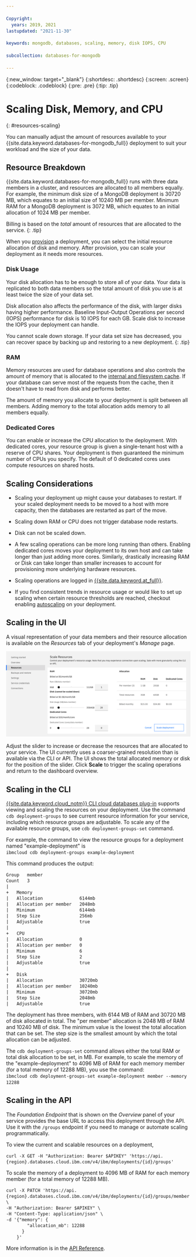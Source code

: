 ```yaml
---

Copyright:
  years: 2019, 2021
lastupdated: "2021-11-30"

keywords: mongodb, databases, scaling, memory, disk IOPS, CPU

subcollection: databases-for-mongodb

---
```


{:new_window: target="_blank"}
{:shortdesc: .shortdesc}
{:screen: .screen}
{:codeblock: .codeblock}
{:pre: .pre}
{:tip: .tip}

# Scaling Disk, Memory, and CPU
{: #resources-scaling}

You can manually adjust the amount of resources available to your {{site.data.keyword.databases-for-mongodb_full}} deployment to suit your workload and the size of your data.

## Resource Breakdown

{{site.data.keyword.databases-for-mongodb_full}} runs with three data members in a cluster, and resources are allocated to all members equally. For example, the minimum disk size of a MongoDB deployment is 30720 MB, which equates to an initial size of 10240 MB per member. Minimum RAM for a MongoDB deployment is 3072 MB, which equates to an initial allocation of 1024 MB per member.

Billing is based on the _total_ amount of resources that are allocated to the service.
{: .tip}

When you [provision](/docs/databases-for-mongodb?topic=cloud-databases-provisioning#provisioning) a deployment, you can select the initial resource allocation of disk and memory. After provision, you can scale your deployment as it needs more resources.

### Disk Usage

Your disk allocation has to be enough to store all of your data. Your data is replicated to both data members so the total amount of disk you use is at least twice the size of your data set. 

Disk allocation also affects the performance of the disk, with larger disks having higher performance. Baseline Input-Output Operations per second (IOPS) performance for disk is 10 IOPS for each GB. Scale disk to increase the IOPS your deployment can handle.
 
You cannot scale down storage. If your data set size has decreased, you can recover space by backing up and restoring to a new deployment.
{: .tip} 

### RAM

Memory resources are used for database operations and also controls the amount of memory that is allocated to the [internal and filesystem cache](/docs/databases-for-mongodb?topic=databases-for-mongodb-high-availability). If your database can serve most of the requests from the cache, then it doesn't have to read from disk and performs better. 

The amount of memory you allocate to your deployment is split between all members. Adding memory to the total allocation adds memory to all members equally.

### Dedicated Cores

You can enable or increase the CPU allocation to the deployment. With dedicated cores, your resource group is given a single-tenant host with a reserve of CPU shares. Your deployment is then guaranteed the minimum number of CPUs you specify. The default of 0 dedicated cores uses compute resources on shared hosts.

## Scaling Considerations

- Scaling your deployment up might cause your databases to restart. If your scaled deployment needs to be moved to a host with more capacity, then the databases are restarted as part of the move.

- Scaling down RAM or CPU does not trigger database node restarts.

- Disk can not be scaled down.

- A few scaling operations can be more long running than others. Enabling dedicated cores moves your deployment to its own host and can take longer than just adding more cores. Similarly, drastically increasing RAM or Disk can take longer than smaller increases to account for provisioning more underlying hardware resources.

- Scaling operations are logged in [{{site.data.keyword.at_full}}](/docs/databases-for-mongodb?topic=cloud-databases-activity-tracker).

- If you find consistent trends in resource usage or would like to set up scaling when certain resource thresholds are reached, checkout enabling [autoscaling](/docs/databases-for-mongodb?topic=databases-for-mongodb-autoscaling) on your deployment.

## Scaling in the UI

A visual representation of your data members and their resource allocation is available on the _Resources_ tab of your deployment's _Manage_ page. 

![The Scale Resources Panel in _Resources_](images/scaling-update.png)

Adjust the slider to increase or decrease the resources that are allocated to your service. The UI currently uses a coarser-grained resolution than is available via the CLI or API. The UI shows the total allocated memory or disk for the position of the slider. Click **Scale** to trigger the scaling operations and return to the dashboard overview. 

## Scaling in the CLI 

[{{site.data.keyword.cloud_notm}} CLI cloud databases plug-in](/docs/databases-cli-plugin?topic=databases-cli-plugin-cdb-reference) supports viewing and scaling the resources on your deployment. Use the command `cdb deployment-groups` to see current resource information for your service, including which resource groups are adjustable. To scale any of the available resource groups, use `cdb deployment-groups-set` command. 

For example, the command to view the resource groups for a deployment named "example-deployment" is  
`ibmcloud cdb deployment-groups example-deployment`

This command produces the output:

```
Group   member
Count   3
|
+   Memory
|   Allocation              6144mb
|   Allocation per member   2048mb
|   Minimum                 6144mb
|   Step Size               256mb
|   Adjustable              true
|
+   CPU
|   Allocation              0
|   Allocation per member   0
|   Minimum                 6
|   Step Size               2
|   Adjustable              true
|
+   Disk
|   Allocation              30720mb
|   Allocation per member   10240mb
|   Minimum                 30720mb
|   Step Size               2048mb
|   Adjustable              true
```

The deployment has three members, with 6144 MB of RAM and 30720 MB of disk allocated in total. The "per member" allocation is 2048 MB of RAM and 10240 MB of disk. The minimum value is the lowest the total allocation that can be set. The step size is the smallest amount by which the total allocation can be adjusted.

The `cdb deployment-groups-set` command allows either the total RAM or total disk allocation to be set, in MB. For example, to scale the memory of the "example-deployment" to 4096 MB of RAM for each memory member (for a total memory of 12288 MB), you use the command:  
`ibmcloud cdb deployment-groups-set example-deployment member --memory 12288`

## Scaling in the API

The _Foundation Endpoint_ that is shown on the _Overview_ panel of your service provides the base URL to access this deployment through the API. Use it with the `/groups` endpoint if you need to manage or automate scaling programmatically.

To view the current and scalable resources on a deployment,
```
curl -X GET -H "Authorization: Bearer $APIKEY" 'https://api.{region}.databases.cloud.ibm.com/v4/ibm/deployments/{id}/groups'
```

To scale the memory of a deployment to 4096 MB of RAM for each memory member (for a total memory of 12288 MB).
```
curl -X PATCH 'https://api.{region}.databases.cloud.ibm.com/v4/ibm/deployments/{id}/groups/member' \
-H "Authorization: Bearer $APIKEY" \
-H "Content-Type: application/json" \
-d '{"memory": {
        "allocation_mb": 12288
      }
    }'
```

More information is in the [API Reference](https://{DomainName}/apidocs/cloud-databases-api#get-currently-available-scaling-groups-from-a-depl).
